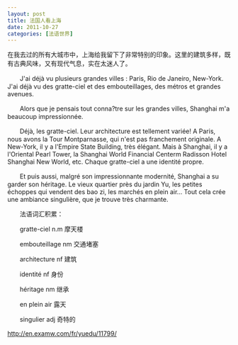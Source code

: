 ```yaml
---
layout: post
title: 法国人看上海
date: 2011-10-27
categories: [法语世界]  
---
```


在我去过的所有大城市中，上海给我留下了非常特别的印象。这里的建筑多样，既有古典风味，又有现代气息，实在太迷人了。

　　J'ai déjà vu plusieurs grandes villes : Paris, Rio de Janeiro, New-York. J'ai déjà vu des gratte-ciel et des embouteillages, des métros et grandes avenues.

　　Alors que je pensais tout conna?tre sur les grandes villes, Shanghai m'a beaucoup impressionnée.

　　Déjà, les gratte-ciel. Leur architecture est tellement variée! A Paris, nous avons la Tour Montparnasse, qui n'est pas franchement originale. A New-York, il y a l'Empire State Building, très élégant. Mais à Shanghai, il y a l'Oriental Pearl Tower, la Shanghai World Financial Centerm Radisson Hotel Shanghai New World, etc. Chaque gratte-ciel a une identité propre.

　　Et puis aussi, malgré son impressionnante modernité, Shanghai a su garder son héritage. Le vieux quartier près du jardin Yu, les petites échoppes qui vendent des bao zi, les marchés en plein air... Tout cela crée une ambiance singulière, que je trouve très charmante.

　　法语词汇积累：

　　gratte-ciel n.m 摩天楼

　　embouteillage nm 交通堵塞

　　architecture nf 建筑

　　identité nf 身份

　　héritage nm 继承

　　en plein air 露天

　　singulier adj 奇特的

http://en.examw.com/fr/yuedu/11799/
